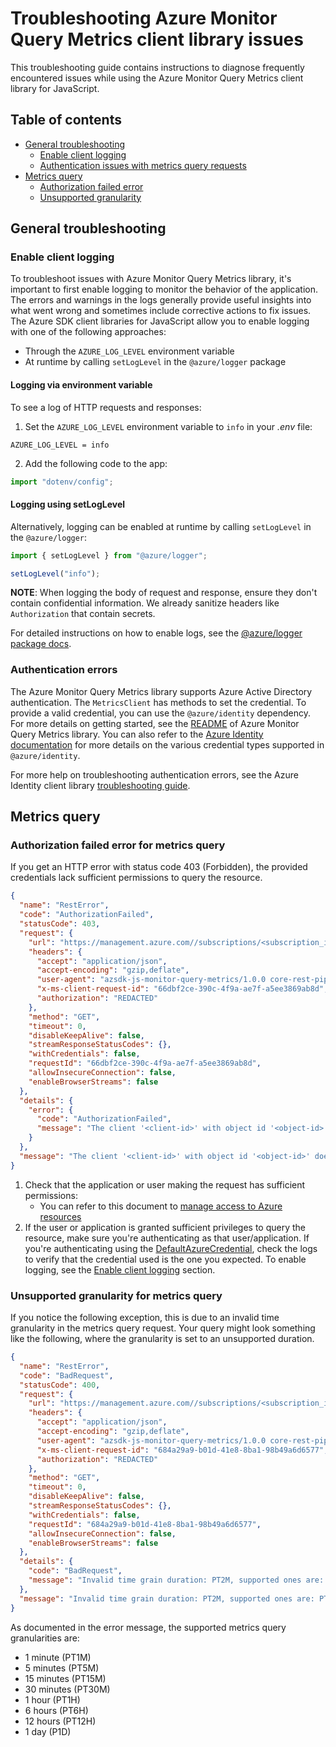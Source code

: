 <!-- dev-tool snippets ignore -->

# Troubleshooting Azure Monitor Query Metrics client library issues

This troubleshooting guide contains instructions to diagnose frequently encountered issues while using the Azure Monitor Query Metrics client library for JavaScript.

## Table of contents

- [General troubleshooting](#general-troubleshooting)
  - [Enable client logging](#enable-client-logging)
  - [Authentication issues with metrics query requests](#authentication-errors)
- [Metrics query](#metrics-query)
  - [Authorization failed error](#authorization-failed-error-for-metrics-query)
  - [Unsupported granularity](#unsupported-granularity-for-metrics-query)

## General troubleshooting

### Enable client logging

To troubleshoot issues with Azure Monitor Query Metrics library, it's important to first enable logging to monitor the behavior of the application. The errors and warnings in the logs generally provide useful insights into what went wrong and sometimes include corrective actions to fix issues. The Azure SDK client libraries for JavaScript allow you to enable logging with one of the following approaches:

- Through the `AZURE_LOG_LEVEL` environment variable
- At runtime by calling `setLogLevel` in the `@azure/logger` package

#### Logging via environment variable

To see a log of HTTP requests and responses:

1. Set the `AZURE_LOG_LEVEL` environment variable to `info` in your _.env_ file:

```text
AZURE_LOG_LEVEL = info
```

2. Add the following code to the app:

```ts snippet:DotEnvSample
import "dotenv/config";
```

#### Logging using setLogLevel

Alternatively, logging can be enabled at runtime by calling `setLogLevel` in the `@azure/logger`:

```ts snippet:SetLogLevel
import { setLogLevel } from "@azure/logger";

setLogLevel("info");
```

**NOTE**: When logging the body of request and response, ensure they don't contain confidential information. We already sanitize headers like `Authorization` that contain secrets.

For detailed instructions on how to enable logs, see the [@azure/logger package docs](https://github.com/Azure/azure-sdk-for-js/tree/main/sdk/core/logger).

### Authentication errors

The Azure Monitor Query Metrics library supports Azure Active Directory authentication. The `MetricsClient` has methods to set the credential. To provide a valid credential, you can use the `@azure/identity` dependency. For more details on getting started, see the [README](https://github.com/Azure/azure-sdk-for-js/blob/main/sdk/monitor/monitor-query-metrics/README.md#create-the-client) of Azure Monitor Query Metrics library. You can also refer to the [Azure Identity documentation](https://learn.microsoft.com/javascript/api/overview/azure/identity-readme?view=azure-node-latest) for more details on the various credential types supported in `@azure/identity`.

For more help on troubleshooting authentication errors, see the Azure Identity client library [troubleshooting guide](https://aka.ms/azsdk/js/identity/troubleshoot).

## Metrics query

### Authorization failed error for metrics query

If you get an HTTP error with status code 403 (Forbidden), the provided credentials lack sufficient permissions to query the resource.

```json
{
  "name": "RestError",
  "code": "AuthorizationFailed",
  "statusCode": 403,
  "request": {
    "url": "https://management.azure.com//subscriptions/<subscription_id>/resourceGroups/metrics-advisor/providers/Microsoft.CognitiveServices/accounts/js-metrics-advisor/providers/Microsoft.Insights/metricDefinitions?api-version=2018-01-01",
    "headers": {
      "accept": "application/json",
      "accept-encoding": "gzip,deflate",
      "user-agent": "azsdk-js-monitor-query-metrics/1.0.0 core-rest-pipeline/1.7.0 Node/v14.16.1 OS/(x64-Windows_NT-10.0.19044)",
      "x-ms-client-request-id": "66dbf2ce-390c-4f9a-ae7f-a5ee3869ab8d",
      "authorization": "REDACTED"
    },
    "method": "GET",
    "timeout": 0,
    "disableKeepAlive": false,
    "streamResponseStatusCodes": {},
    "withCredentials": false,
    "requestId": "66dbf2ce-390c-4f9a-ae7f-a5ee3869ab8d",
    "allowInsecureConnection": false,
    "enableBrowserStreams": false
  },
  "details": {
    "error": {
      "code": "AuthorizationFailed",
      "message": "The client '<client-id>' with object id '<object-id>' does not have authorization to perform action 'Microsoft.Insights/metricDefinitions/read' over scope '/subscriptions/2cd617ea-1866-46b1-90e3-fffb087ebf9b/resourceGroups/metrics-advisor/providers/Microsoft.CognitiveServices/accounts/js-metrics-advisor/providers/Microsoft.Insights' or the scope is invalid. If access was recently granted, please refresh your credentials."
    }
  },
  "message": "The client '<client-id>' with object id '<object-id>' does not have authorization to perform action 'Microsoft.Insights/metricDefinitions/read' over scope '/subscriptions/2cd617ea-1866-46b1-90e3-fffb087ebf9b/resourceGroups/metrics-advisor/providers/Microsoft.CognitiveServices/accounts/js-metrics-advisor/providers/Microsoft.Insights' or the scope is invalid. If access was recently granted, please refresh your credentials."
}
```

1. Check that the application or user making the request has sufficient permissions:
   - You can refer to this document to [manage access to Azure resources](https://learn.microsoft.com/azure/role-based-access-control/role-assignments-portal)
2. If the user or application is granted sufficient privileges to query the resource, make sure you're authenticating as that user/application. If you're authenticating using the [DefaultAzureCredential](https://github.com/Azure/azure-sdk-for-js/blob/main/sdk/identity/identity/README.md#defaultazurecredential), check the logs to verify that the credential used is the one you expected. To enable logging, see the [Enable client logging](#enable-client-logging) section.

### Unsupported granularity for metrics query

If you notice the following exception, this is due to an invalid time granularity in the metrics query request. Your query might look something like the following, where the granularity is set to an unsupported duration.

```json
{
  "name": "RestError",
  "code": "BadRequest",
  "statusCode": 400,
  "request": {
    "url": "https://management.azure.com//subscriptions/<subscription_id>/resourceGroups/metrics-advisor/providers/Microsoft.CognitiveServices/accounts/js-metrics-advisor/providers/Microsoft.Insights/metrics?timespan=REDACTED&interval=REDACTED&metricnames=REDACTED&api-version=2018-01-01",
    "headers": {
      "accept": "application/json",
      "accept-encoding": "gzip,deflate",
      "user-agent": "azsdk-js-monitor-query-metrics/1.0.0 core-rest-pipeline/1.7.0 Node/v14.16.1 OS/(x64-Windows_NT-10.0.19044)",
      "x-ms-client-request-id": "684a29a9-b01d-41e8-8ba1-98b49a6d6577",
      "authorization": "REDACTED"
    },
    "method": "GET",
    "timeout": 0,
    "disableKeepAlive": false,
    "streamResponseStatusCodes": {},
    "withCredentials": false,
    "requestId": "684a29a9-b01d-41e8-8ba1-98b49a6d6577",
    "allowInsecureConnection": false,
    "enableBrowserStreams": false
  },
  "details": {
    "code": "BadRequest",
    "message": "Invalid time grain duration: PT2M, supported ones are: PT1M,PT5M,PT15M,PT30M,PT1H,PT6H,PT12H,P1D,"
  },
  "message": "Invalid time grain duration: PT2M, supported ones are: PT1M,PT5M,PT15M,PT30M,PT1H,PT6H,PT12H,P1D,"
}
```

As documented in the error message, the supported metrics query granularities are:

- 1 minute (PT1M)
- 5 minutes (PT5M)
- 15 minutes (PT15M)
- 30 minutes (PT30M)
- 1 hour (PT1H)
- 6 hours (PT6H)
- 12 hours (PT12H)
- 1 day (P1D)
